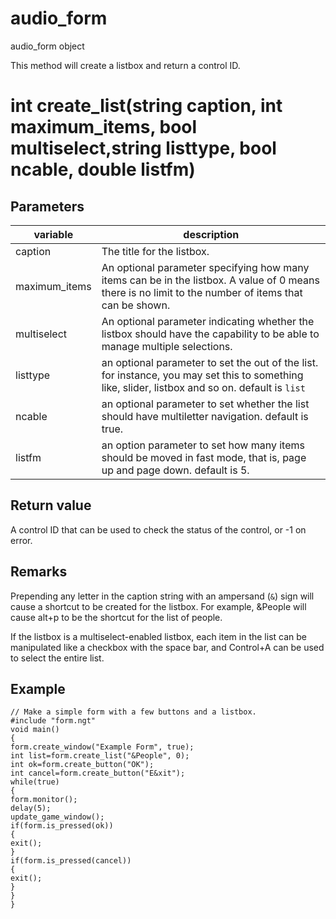 # audio_form

audio_form object

This method will create a listbox and return a control ID.

# int create_list(string caption, int maximum_items, bool multiselect,string listtype, bool ncable, double listfm)

## Parameters

variable | description
---|---
caption | The title for the listbox.
maximum_items | An optional parameter specifying how many items can be in the listbox. A value of 0 means there is no limit to the number of items that can be shown.
multiselect | An optional parameter indicating whether the listbox should have the capability to be able to manage multiple selections.
listtype | an optional parameter to set the out of the list. for instance, you may set this to something like, slider, listbox and so on. default is `list`
ncable | an optional parameter to set whether the list should have multiletter navigation. default is true.
listfm | an option parameter to set how many items should be moved in fast mode, that is, page up and page down. default is 5.

## Return value

A control ID that can be used to check the status of the control, or -1 on error.

## Remarks

Prepending any letter in the caption string with an ampersand (`&`) sign will cause a shortcut to be created for the listbox. For example, &People will cause alt+p to be the shortcut for the list of people.

If the listbox is a multiselect-enabled listbox, each item in the list can be manipulated like a checkbox with the space bar, and Control+A can be used to select the entire list.

## Example

```
// Make a simple form with a few buttons and a listbox.
#include "form.ngt"
void main()
{
form.create_window("Example Form", true);
int list=form.create_list("&People", 0);
int ok=form.create_button("OK");
int cancel=form.create_button("E&xit");
while(true)
{
form.monitor();
delay(5);
update_game_window();
if(form.is_pressed(ok))
{
exit();
}
if(form.is_pressed(cancel))
{
exit();
}
}
}
```